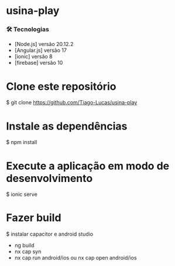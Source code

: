 # usina-play


### 🛠 Tecnologias
- [Node.js] versão 20.12.2
- [Angular.js] versão 17
- [ionic] versão 8
- [firebase] versão 10

# Clone este repositório
$ git clone <https://github.com/Tiago-Lucas/usina-play>

# Instale as dependências
$ npm install

# Execute a aplicação em modo de desenvolvimento
$ ionic serve 

# Fazer build

$ instalar capacitor e android studio
- ng build
- nx cap syn
- nx cap run android/ios ou nx cap open android/ios
